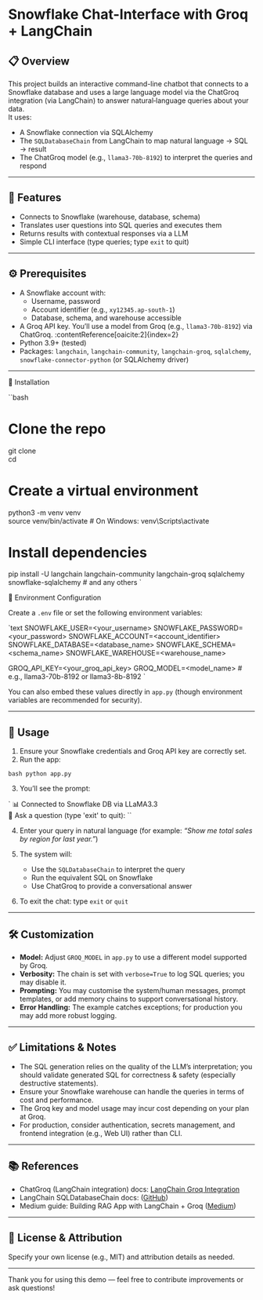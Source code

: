 
# Snowflake Chat-Interface with Groq + LangChain

## 📋 Overview  
This project builds an interactive command-line chatbot that connects to a Snowflake database and uses a large language model via the ChatGroq integration (via LangChain) to answer natural‐language queries about your data.  
It uses:  
- A Snowflake connection via SQLAlchemy  
- The `SQLDatabaseChain` from LangChain to map natural language → SQL → result  
- The ChatGroq model (e.g., `llama3-70b-8192`) to interpret the queries and respond  

---

## 🧩 Features  
- Connects to Snowflake (warehouse, database, schema)  
- Translates user questions into SQL queries and executes them  
- Returns results with contextual responses via a LLM  
- Simple CLI interface (type queries; type `exit` to quit)  

---

## ⚙️ Prerequisites  
- A Snowflake account with:  
  - Username, password  
  - Account identifier (e.g., `xy12345.ap-south-1`)  
  - Database, schema, and warehouse accessible  
- A Groq API key. You’ll use a model from Groq (e.g., `llama3-70b-8192`) via ChatGroq. :contentReference[oaicite:2]{index=2}  
- Python 3.9+ (tested)  
- Packages: `langchain`, `langchain-community`, `langchain-groq`, `sqlalchemy`, `snowflake-connector-python` (or SQLAlchemy driver)  

---

 🚀 Installation  

``bash
# Clone the repo  
git clone <your-repo-url>  
cd <repo-folder>

# Create a virtual environment  
python3 -m venv venv  
source venv/bin/activate   # On Windows: venv\Scripts\activate

# Install dependencies  
pip install -U langchain langchain-community langchain-groq sqlalchemy snowflake-sqlalchemy   # and any others
`



🧰 Environment Configuration

Create a `.env` file or set the following environment variables:

`text
SNOWFLAKE_USER=<your_username>
SNOWFLAKE_PASSWORD=<your_password>
SNOWFLAKE_ACCOUNT=<account_identifier>
SNOWFLAKE_DATABASE=<database_name>
SNOWFLAKE_SCHEMA=<schema_name>
SNOWFLAKE_WAREHOUSE=<warehouse_name>

GROQ_API_KEY=<your_groq_api_key>
GROQ_MODEL=<model_name>   # e.g., llama3-70b-8192 or llama3-8b-8192
`

You can also embed these values directly in `app.py` (though environment variables are recommended for security).

---

## 🧮 Usage

1. Ensure your Snowflake credentials and Groq API key are correctly set.
2. Run the app:

``bash
python app.py
``

3. You’ll see the prompt:

`
📊 Connected to Snowflake DB via LLaMA3.3  
💬 Ask a question (type 'exit' to quit):
``

4. Enter your query in natural language (for example: *“Show me total sales by region for last year.”*)
5. The system will:

   * Use the `SQLDatabaseChain` to interpret the query
   * Run the equivalent SQL on Snowflake
   * Use ChatGroq to provide a conversational answer
6. To exit the chat: type `exit` or `quit`

---

## 🛠 Customization

* **Model:** Adjust `GROQ_MODEL` in `app.py` to use a different model supported by Groq.
* **Verbosity:** The chain is set with `verbose=True` to log SQL queries; you may disable it.
* **Prompting:** You may customise the system/human messages, prompt templates, or add memory chains to support conversational history.
* **Error Handling:** The example catches exceptions; for production you may add more robust logging.

---

## ✅ Limitations & Notes

* The SQL generation relies on the quality of the LLM’s interpretation; you should validate generated SQL for correctness & safety (especially destructive statements).
* Ensure your Snowflake warehouse can handle the queries in terms of cost and performance.
* The Groq key and model usage may incur cost depending on your plan at Groq.
* For production, consider authentication, secrets management, and frontend integration (e.g., Web UI) rather than CLI.

---

## 📚 References

* ChatGroq (LangChain integration) docs: [LangChain Groq Integration]([LangChain][1])
* LangChain SQLDatabaseChain docs: ([GitHub][2])
* Medium guide: Building RAG App with LangChain + Groq ([Medium][3])

---

## 🔏 License & Attribution

Specify your own license (e.g., MIT) and attribution details as needed.

---

Thank you for using this demo — feel free to contribute improvements or ask questions!

[1]: https://python.langchain.com/docs/integrations/chat/groq/?utm_source=chatgpt.com "ChatGroq - ️ LangChain"
[2]: https://github.com/langchain-ai/langchain/blob/master/docs/docs/integrations/chat/groq.ipynb?utm_source=chatgpt.com "langchain/docs/docs/integrations/chat/groq.ipynb at master - GitHub"
[3]: https://sangeethasaravanan.medium.com/building-a-simple-rag-app-using-langchain-chroma-and-groqs-mixtral-ee6504206a9d?utm_source=chatgpt.com "Building a Simple RAG App Using LangChain, Chroma, and Groq's ..."
